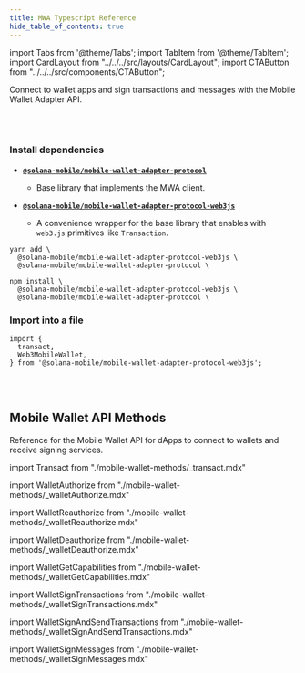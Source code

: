 ```yaml
---
title: MWA Typescript Reference
hide_table_of_contents: true
---
```


import Tabs from '@theme/Tabs';
import TabItem from '@theme/TabItem';
import CardLayout from "../../../src/layouts/CardLayout";
import CTAButton from "../../../src/components/CTAButton";

Connect to wallet apps and sign transactions and messages with the Mobile Wallet Adapter API.

<CTAButton label="API Reference" to="#mobile-wallet-api-methods" />

<br/><br/>

### Install dependencies

- [**`@solana-mobile/mobile-wallet-adapter-protocol`**](https://github.com/solana-mobile/mobile-wallet-adapter/tree/main/js/packages/mobile-wallet-adapter-protocol) 
   - Base library that implements the MWA client.

- [**`@solana-mobile/mobile-wallet-adapter-protocol-web3js`**](https://github.com/solana-mobile/mobile-wallet-adapter/tree/main/js/packages/mobile-wallet-adapter-protocol-web3js)
    - A convenience wrapper for the base library that enables with `web3.js` primitives like `Transaction`.

<Tabs>
<TabItem value="yarn" label="yarn">

```shell
yarn add \
  @solana-mobile/mobile-wallet-adapter-protocol-web3js \
  @solana-mobile/mobile-wallet-adapter-protocol \
```

</TabItem>
<TabItem value="npm" label="npm">


```shell
npm install \
  @solana-mobile/mobile-wallet-adapter-protocol-web3js \
  @solana-mobile/mobile-wallet-adapter-protocol \
```

</TabItem>
</Tabs>

### Import into a file
```tsx
import {
  transact,
  Web3MobileWallet,
} from '@solana-mobile/mobile-wallet-adapter-protocol-web3js';
```

<br/><br/>

## Mobile Wallet API Methods
Reference for the Mobile Wallet API for dApps to connect to wallets and receive signing services.

import Transact from "./mobile-wallet-methods/\_transact.mdx"

<Transact />

import WalletAuthorize from "./mobile-wallet-methods/\_walletAuthorize.mdx"

<WalletAuthorize />

import WalletReauthorize from "./mobile-wallet-methods/\_walletReauthorize.mdx"

<WalletReauthorize />

import WalletDeauthorize from "./mobile-wallet-methods/\_walletDeauthorize.mdx"

<WalletDeauthorize />

import WalletGetCapabilities from "./mobile-wallet-methods/\_walletGetCapabilities.mdx"

<WalletGetCapabilities />

import WalletSignTransactions from "./mobile-wallet-methods/\_walletSignTransactions.mdx"

<WalletSignTransactions />

import WalletSignAndSendTransactions from "./mobile-wallet-methods/\_walletSignAndSendTransactions.mdx"

<WalletSignAndSendTransactions />

import WalletSignMessages from "./mobile-wallet-methods/\_walletSignMessages.mdx"

<WalletSignMessages />
